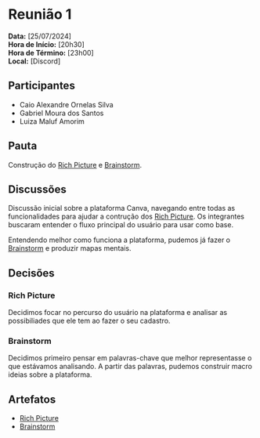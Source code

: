 # Reunião 1

**Data:** [25/07/2024]  
**Hora de Início:** [20h30]  
**Hora de Término:** [23h00]  
**Local:** [Discord]  

## Participantes

- Caio Alexandre Ornelas Silva
- Gabriel Moura dos Santos
- Luiza Maluf Amorim

## Pauta

Construção do [Rich Picture](../pre-rastreabilidade/rich_picture.md) e
[Brainstorm](../elicitacao/brainstorming.md).

## Discussões

Discussão inicial sobre a plataforma Canva, navegando entre todas as
funcionalidades para ajudar a contrução dos
[Rich Picture](../pre-rastreabilidade/rich_picture.md). Os integrantes buscaram
entender o fluxo principal do usuário para usar como base.

Entendendo melhor como funciona a plataforma, pudemos já fazer o
[Brainstorm](../elicitacao/brainstorming.md) e produzir mapas mentais.

## Decisões

### Rich Picture

Decidimos focar no percurso do usuário na plataforma e analisar as possibiliades
que ele tem ao fazer o seu cadastro.

### Brainstorm

Decidimos primeiro pensar em palavras-chave que melhor representasse o que
estávamos analisando. A partir das palavras, pudemos construir macro ideias
sobre a plataforma.


## Artefatos 

* [Rich Picture](../pre-rastreabilidade/rich_picture.md)
* [Brainstorm](../elicitacao/brainstorming.md)
